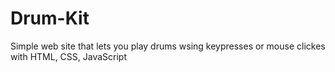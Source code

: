 # Drum-Kit
Simple web site that lets you play drums wsing keypresses or mouse clickes with HTML, CSS, JavaScript
